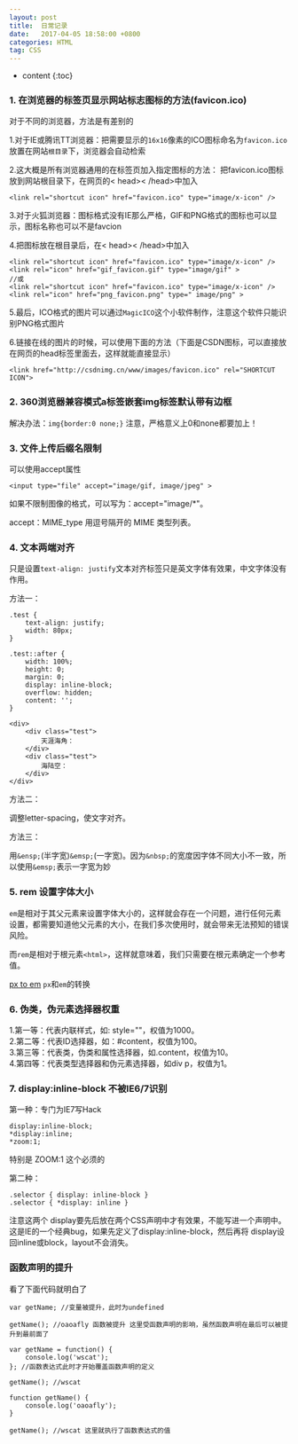 ```yaml
---
layout: post
title:  日常记录
date:   2017-04-05 18:58:00 +0800
categories: HTML
tag: CSS
---
```


* content
{:toc}

### 1. 在浏览器的标签页显示网站标志图标的方法(favicon.ico)

对于不同的浏览器，方法是有差别的

1.对于IE或腾讯TT浏览器：把需要显示的`16x16`像素的ICO图标命名为`favicon.ico`放置在网站`根目录`下，浏览器会自动检索

2.这大概是所有浏览器通用的在标签页加入指定图标的方法：
把favicon.ico图标放到网站根目录下，在网页的< head>< /head>中加入

	<link rel="shortcut icon" href="favicon.ico" type="image/x-icon" />
 
3.对于火狐浏览器：图标格式没有IE那么严格，GIF和PNG格式的图标也可以显示，图标名称也可以不是favcion

4.把图标放在根目录后，在< head>< /head>中加入

	<link rel="shortcut icon" href="favicon.ico" type="image/x-icon" />
	<link rel="icon" href="gif_favicon.gif" type="image/gif" >
	//或
	<link rel="shortcut icon" href="favicon.ico" type="image/x-icon" />
	<link rel="icon" href="png_favicon.png" type=" image/png" >
 
5.最后，ICO格式的图片可以通过`MagicICO`这个小软件制作，注意这个软件只能识别PNG格式图片 

6.链接在线的图片的时候，可以使用下面的方法（下面是CSDN图标，可以直接放在网页的head标签里面去，这样就能直接显示）

	<link href="http://csdnimg.cn/www/images/favicon.ico" rel="SHORTCUT ICON">

### 2. 360浏览器兼容模式a标签嵌套img标签默认带有边框

解决办法：`img{border:0 none;}` 注意，严格意义上0和none都要加上！

### 3. 文件上传后缀名限制

可以使用accept属性

	<input type="file" accept="image/gif, image/jpeg" >

如果不限制图像的格式，可以写为：accept="image/*"。

accept：MIME_type 用逗号隔开的 MIME 类型列表。

### 4. 文本两端对齐

只是设置`text-align: justify`文本对齐标签只是英文字体有效果，中文字体没有作用。

方法一：

```
.test {
    text-align: justify;
    width: 80px;
}

.test::after {
    width: 100%;
    height: 0;
    margin: 0;
    display: inline-block;
    overflow: hidden;
    content: '';
}

<div>
    <div class="test">
        天涯海角：
    </div>
    <div class="test">
        海陆空：
    </div>
</div>
```

方法二：

调整letter-spacing，使文字对齐。

方法三：

用`&ensp;`(半字宽)`&emsp;`(一字宽)。因为`&nbsp;`的宽度因字体不同大小不一致，所以使用`&emsp;`表示一字宽为妙

### 5. rem 设置字体大小

`em`是相对于其父元素来设置字体大小的，这样就会存在一个问题，进行任何元素设置，都需要知道他父元素的大小，在我们多次使用时，就会带来无法预知的错误风险。

而`rem`是相对于根元素`<html>`，这样就意味着，我们只需要在根元素确定一个参考值。

[px to em](http://pxtoem.com/) `px`和`em`的转换

### 6. 伪类，伪元素选择器权重

1.第一等：代表内联样式，如: style=""，权值为1000。  
2.第二等：代表ID选择器，如：#content，权值为100。  
3.第三等：代表类，伪类和属性选择器，如.content，权值为10。  
4.第四等：代表类型选择器和伪元素选择器，如div p，权值为1。  

### 7. display:inline-block 不被IE6/7识别

第一种：专门为IE7写Hack

```
display:inline-block;
*display:inline;
*zoom:1;
```

特别是 ZOOM:1 这个必须的

第二种：

```
.selector { display: inline-block }
.selector { *display: inline }
```

注意这两个 display要先后放在两个CSS声明中才有效果，不能写进一个声明中。这是IE的一个经典bug，如果先定义了display:inline-block，然后再将 display设回inline或block，layout不会消失。

### 函数声明的提升

看了下面代码就明白了

```
var getName; //变量被提升，此时为undefined
                
getName(); //oaoafly 函数被提升 这里受函数声明的影响，虽然函数声明在最后可以被提升到最前面了

var getName = function() {
    console.log('wscat');
}; //函数表达式此时才开始覆盖函数声明的定义

getName(); //wscat

function getName() {
    console.log('oaoafly');
}

getName(); //wscat 这里就执行了函数表达式的值
```